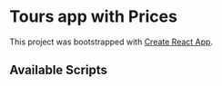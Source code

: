 # Tours app with Prices 

This project was bootstrapped with [Create React App](https://github.com/facebook/create-react-app).

## Available Scripts
